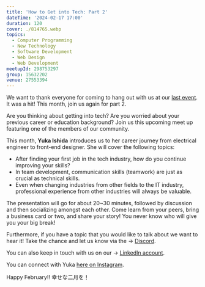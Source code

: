 ```yaml
---
title: 'How to Get into Tech: Part 2'
dateTime: '2024-02-17 17:00'
duration: 120
cover: ./814765.webp
topics:
  - Computer Programming
  - New Technology
  - Software Development
  - Web Design
  - Web Development
meetupId: 298753297
group: 15632202
venue: 27553394
---
```


We want to thank everyone for coming to hang out with us at our [last event](https://www.meetup.com/osaka-web-designers-and-developers-meetup/events/297676223). It was a hit! This month, join us again for part 2.

Are you thinking about getting into tech? Are you worried about your previous career or education background? Join us this upcoming meet up featuring one of the members of our community.

This month, **Yuka Ishida** introduces us to her career journey from electrical engineer to front-end designer. She will cover the following topics:

* After finding your first job in the tech industry, how do you continue improving your skills?
* In team development, communication skills (teamwork) are just as crucial as technical skills.
* Even when changing industries from other fields to the IT industry, professional experience from other industries will always be valuable.

The presentation will go for about 20\~30 minutes, followed by discussion and then socializing amongst each other. Come learn from your peers, bring a business card or two, and share your story! You never know who will give you your big break!

Furthermore, if you have a topic that you would like to talk about we want to hear it! Take the chance and let us know via the → [Discord](https://owddm.com/discord).

You can also keep in touch with us on our → [LinkedIn account](https://www.linkedin.com/company/owddm-kwddm/).

You can connect with Yuka [here on Instagram](https://www.linkedin.com/in/yuka-ishida-b7071a254/).

Happy February!! 幸せな二月を！

